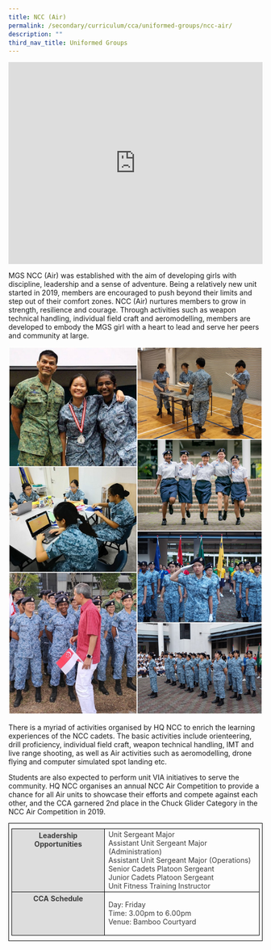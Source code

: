 ```yaml
---
title: NCC (Air)
permalink: /secondary/curriculum/cca/uniformed-groups/ncc-air/
description: ""
third_nav_title: Uniformed Groups
---
```

<div style="width:100%; height:400px">
  <iframe class="ive_eobj_center" allowfullscreen="" frameborder="0" title="MGS Heritage Video" src="https://www.youtube.com/embed/ENvDOiIMgeo" height="100%" width="100%">
  </iframe>
</div>


MGS NCC (Air) was established with the aim of developing girls with discipline, leadership and a sense of adventure. Being a relatively new unit started in 2019, members are encouraged to push beyond their limits and step out of their comfort zones. NCC (Air) nurtures members to grow in strength, resilience and courage. Through activities such as weapon technical handling, individual field craft and aeromodelling, members are developed to embody the MGS girl with a heart to lead and serve her peers and community at large.

![](/images/Sec_cca/ncc%20air.jpg)

There is a myriad of activities organised by HQ NCC to enrich the learning experiences of the NCC cadets. The basic activities include orienteering, drill proficiency, individual field craft, weapon technical handling, IMT and live range shooting, as well as Air activities such as aeromodelling, drone flying and computer simulated spot landing etc.

  

Students are also expected to perform unit VIA initiatives to serve the community. HQ NCC organises an annual NCC Air Competition to provide a chance for all Air units to showcase their efforts and compete against each other, and the CCA garnered 2nd place in the Chuck Glider Category in the NCC Air Competition in 2019.

<style type="text/css">
.tg {
    border-color: black;
    border-style: solid;
    border-width: 1px;
    color: #3D3D3D;
    padding: 10px 5px;
}
.tg td {
    overflow: hidden;
    word-break: normal;
}
.tg th {
    background-color: #DDD;
    border-color: black;
    border-style: solid;
    border-width: 1px;
    color: #3D3D3D;
    font-weight: bold;
}
.tg .tr-norm {
    border-color: black;
    border-style: solid;
    border-width: 1px;
    vertical-align: top;
}
.tg .tr-header {
    border-color: black;
    border-style: solid;
    border-width: 1px;
    color: #3D3D3D;
    font-weight: bold;
    vertical-align: top
}
</style>

<table class="tg">
  <thead>
    <tr>
      <th class="tr-header">Leadership Opportunities</th>
      <td class="tr-norm">Unit Sergeant Major<br>
        Assistant Unit Sergeant Major (Administration)<br>
        Assistant Unit Sergeant Major (Operations)<br>
        Senior Cadets Platoon Sergeant<br>
        Junior Cadets Platoon Sergeant<br>
    Unit Fitness Training Instructor
			</td>
		</tr>
  </thead>
  <tbody>
    <tr>
      <th class="tr-header">CCA Schedule</th>
      <td class="tr-norm"><p>Day: Friday<br>
        Time: 3.00pm to 6.00pm<br>
    Venue: Bamboo Courtyard</p>
			</td>
		</tr>
	</tbody>
</table>